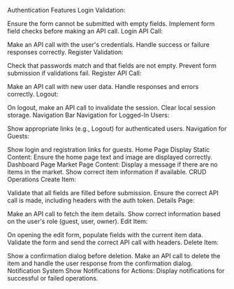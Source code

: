 Authentication Features
Login Validation:

Ensure the form cannot be submitted with empty fields.
Implement form field checks before making an API call.
Login API Call:

Make an API call with the user's credentials.
Handle success or failure responses correctly.
Register Validation:

Check that passwords match and that fields are not empty.
Prevent form submission if validations fail.
Register API Call:

Make an API call with new user data.
Handle responses and errors correctly.
Logout:

On logout, make an API call to invalidate the session.
Clear local session storage.
Navigation Bar
Navigation for Logged-In Users:

Show appropriate links (e.g., Logout) for authenticated users.
Navigation for Guests:

Show login and registration links for guests.
Home Page
Display Static Content:
Ensure the home page text and image are displayed correctly.
Dashboard Page
Market Page Content:
Display a message if there are no items in the market.
Show correct item information if available.
CRUD Operations
Create Item:

Validate that all fields are filled before submission.
Ensure the correct API call is made, including headers with the auth token.
Details Page:

Make an API call to fetch the item details.
Show correct information based on the user's role (guest, user, owner).
Edit Item:

On opening the edit form, populate fields with the current item data.
Validate the form and send the correct API call with headers.
Delete Item:

Show a confirmation dialog before deletion.
Make an API call to delete the item and handle the user response from the confirmation dialog.
Notification System
Show Notifications for Actions:
Display notifications for successful or failed operations.